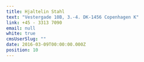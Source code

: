 ```yaml
---
title: Hjaltelin Stahl
text: "Vestergade 10B, 3.-4. DK-1456 Copenhagen K"
link: +45 - 3313 7090
email: null
white: true
cmsUserSlug: ""
date: 2016-03-09T00:00:00.000Z
position: 10
---
```


